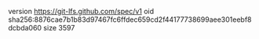 version https://git-lfs.github.com/spec/v1
oid sha256:8876cae7b1b83d97467fc6ffdec659cd2f44177738699aee301eebf8dcbda060
size 3597
